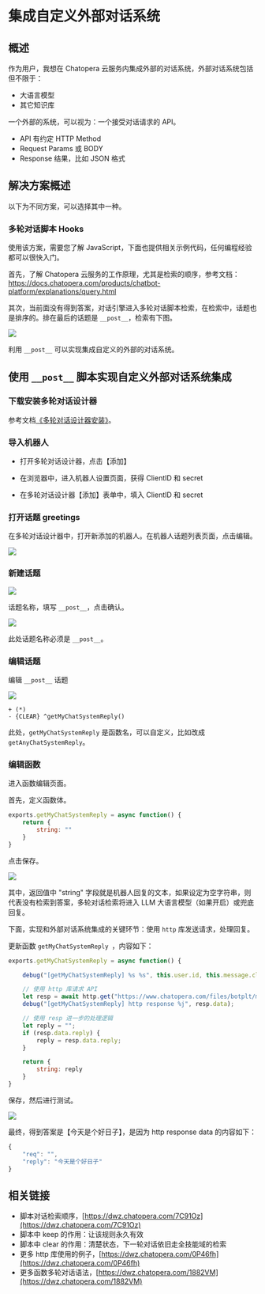 # 集成自定义外部对话系统

## 概述

作为用户，我想在 Chatopera 云服务内集成外部的对话系统，外部对话系统包括但不限于：
* 大语言模型
* 其它知识库

一个外部的系统，可以视为：一个接受对话请求的 API。
* API 有约定 HTTP Method
* Request Params 或 BODY
* Response 结果，比如 JSON 格式

<!-- 描述需求 -->

## 解决方案概述

以下为不同方案，可以选择其中一种。

### 多轮对话脚本 Hooks
使用该方案，需要您了解 JavaScript，下面也提供相关示例代码，任何编程经验都可以很快入门。

首先，了解 Chatopera 云服务的工作原理，尤其是检索的顺序，参考文档：https://docs.chatopera.com/products/chatbot-platform/explanations/query.html

其次，当前面没有得到答案，对话引擎进入多轮对话脚本检索，在检索中，话题也是排序的。排在最后的话题是 `__post__`，检索有下图。

![](../../../../images/assets/Pasted%20image%2020240511140914.png)

利用 `__post__` 可以实现集成自定义的外部的对话系统。 

## 使用 `__post__` 脚本实现自定义外部对话系统集成

### 下载安装多轮对话设计器
参考文档[《多轮对话设计器安装》](https://docs.chatopera.com/products/chatbot-platform/howto-guides/convs/cde-install.html)。

### 导入机器人

* 打开多轮对话设计器，点击【添加】

* 在浏览器中，进入机器人设置页面，获得 ClientID 和 secret

* 在多轮对话设计器【添加】表单中，填入 ClientID 和 secret


### 打开话题 greetings

在多轮对话设计器中，打开新添加的机器人。在机器人话题列表页面，点击编辑。

![](../../../../images/assets/screenshot_20240511140802.png)

### 新建话题

![](../../../../images/assets/screenshot_20240511140823.png)

话题名称，填写 `__post__`，点击确认。

![](../../../../images/assets/Pasted%20image%2020240511140932.png)


此处话题名称必须是 `__post__`。

### 编辑话题

编辑 `__post__` 话题

![](../../../../images/assets/Pasted%20image%2020240511140940.png)


```脚本
+ (*)
- {CLEAR} ^getMyChatSystemReply()
```

此处，`getMyChatSystemReply` 是函数名，可以自定义，比如改成 `getAnyChatSystemReply`。


### 编辑函数

进入函数编辑页面。

首先，定义函数体。

```JavaScript
exports.getMyChatSystemReply = async function() {
    return {
        string: ""
    }
}
```

点击保存。

![](../../../../images/assets/Pasted%20image%2020240511140951.png)

其中，返回值中 "string" 字段就是机器人回复的文本，如果设定为空字符串，则代表没有检索到答案，多轮对话检索将进入 LLM 大语言模型（如果开启）或兜底回复。

下面，实现和外部对话系统集成的关键环节：使用 `http` 库发送请求，处理回复。

更新函数 `getMyChatSystemReply `，内容如下：

```JavaScript
exports.getMyChatSystemReply = async function() {

    debug("[getMyChatSystemReply] %s %s", this.user.id, this.message.clean)

    // 使用 http 库请求 API
    let resp = await http.get("https://www.chatopera.com/files/botplt/miscs/dummy.chatsystem.json");
    debug("[getMyChatSystemReply] http response %j", resp.data);

    // 使用 resp 进一步的处理逻辑
    let reply = "";
    if (resp.data.reply) {
        reply = resp.data.reply;
    }

    return {
        string: reply
    }
}
```

保存，然后进行测试。

![](../../../../images/assets/Pasted%20image%2020240511140959.png)

最终，得到答案是【今天是个好日子】，是因为 http response data 的内容如下：

```JavaScript
{
    "req": "",
    "reply": "今天是个好日子"
}
```

## 相关链接

* 脚本对话检索顺序，[https://dwz.chatopera.com/7C91Oz](https://dwz.chatopera.com/7C91Oz)
* 脚本中 keep 的作用：让该规则永久有效
* 脚本中 clear 的作用：清楚状态，下一轮对话依旧走全技能域的检索
* 更多 http 库使用的例子，[https://dwz.chatopera.com/0P46fh](https://dwz.chatopera.com/0P46fh)
* 更多函数多轮对话语法，[https://dwz.chatopera.com/1882VM](https://dwz.chatopera.com/1882VM)

